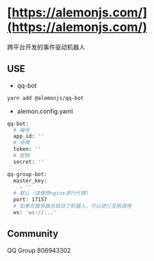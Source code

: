 # [https://alemonjs.com/](https://alemonjs.com/)

跨平台开发的事件驱动机器人

## USE

- qq-bot

```sh
yarn add @alemonjs/qq-bot
```

- alemon.config.yaml

```sh
qq-bot:
  # 编号
  app_id: ''
  # 令牌
  token: ''
  # 密钥
  secret: ''
```

```sh
qq-group-bot:
  master_key:
    - ''
  # 默认（请使用nginx进行代理）
  port: 17157
  # 如果在服务器也启动了机器人，可以进行互相调用
  ws: 'ws://...'
```

## Community

QQ Group 806943302
